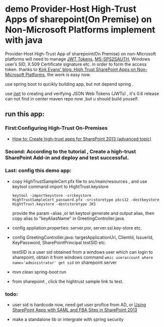 #  demo Provider-Host High-Trust Apps of sharepoint(On Premise) on Non-Microsoft Platforms implement with java

   Provider-Host High-Trust App of sharepoint(On Premise) on non-Microsoft platforms will need to manage [JWT Tokens](http://openid.net/specs/draft-jones-json-web-token-07.html), [MS-SPS2SAUTH](http://msdn.microsoft.com/en-us/library/hh631177(v=office.12).aspx), Windows  user’s SID,  X.509 Certificate signature etc. in order to form the access token.
   thanks to  [Kirk Evans' blog: High Trust SharePoint Apps on Non-Microsoft Platforms](http://blogs.msdn.com/b/kaevans/archive/2014/07/14/high-trust-sharepoint-apps-on-non-microsoft-platforms.aspx), the work is easy now.
      
   use spring boot to qucikly building app, but not depend spring .
   
   use [jjwt](https://github.com/jwtk/jjwt) to creating and verifying JSON Web Tokens (JWTs) , it's 0.6 release can not find in center maven repo now ,but u should build youself.
   

## run this app:

### First:Configuring High-Trust On-Premises
   
- [How to: Create high-trust apps for SharePoint 2013 (advanced topic)](https://msdn.microsoft.com/en-us/library/office/fp179901(v=office.15).aspx)

### Second:  According to the tutorial , Create a high-trust SharePoint Add-in and deploy and test successful.

### Last: config this demo app:

- copy HighTrustSampleCert.pfx file to src/main/resources , and use keytool command import to HightTrust.keystore
  
    `keytool -importkeystore -srckeystore HighTrustSampleCert_password.pfx -srcstoretype pkcs12 -destkeystore HightTrust.keystore -deststoretype JKS`
    
    provide  the param -alias ,or let  keytool generate and output alias, then copy alias to "keyAliasName" in  GreetingController.java.
    
- config appliation.properties: server.por, server.ssl.key-store etc. 

- config GreetingController.java: targetApplicationUri, ClientId, IssuerId, KeyPassword, SharePointPrincipal testSID etc.

   testSID is a user sid obtained from a windows user which can login to sharepoint,  obtain it from windows command `wmic useraccount where name='administrator' get sid` on  sharepoint server
     
- mvn clean spring-boot:run

- from sharepoint , click the hightrust sample link to test. 


### todo:
  
  - user sid is hardcode now, need get user profice from AD, or [ Using SharePoint Apps with SAML and FBA Sites in SharePoint 2013](http://blogs.technet.com/b/speschka/archive/2012/12/07/using-sharepoint-apps-with-saml-and-fba-sites-in-sharepoint-2013.aspx)
  
  - make a standalone lib or intergrate with spring security
    
    
   